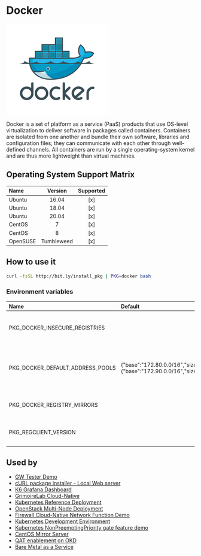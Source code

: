 # Docker

![Logo](../../docs/img/docker.png)

Docker is a set of platform as a service (PaaS) products that use
OS-level virtualization to deliver software in packages called
containers. Containers are isolated from one another and bundle their
own software, libraries and configuration files; they can communicate
with each other through well-defined channels. All containers are run
by a single operating-system kernel and are thus more lightweight than
virtual machines.

## Operating System Support Matrix

| Name       | Version    | Supported |
|:-----------|:----------:|:---------:|
| Ubuntu     | 16.04      | [x]       |
| Ubuntu     | 18.04      | [x]       |
| Ubuntu     | 20.04      | [x]       |
| CentOS     | 7          | [x]       |
| CentOS     | 8          | [x]       |
| OpenSUSE   | Tumbleweed | [x]       |

## How to use it

```bash
curl -fsSL http://bit.ly/install_pkg | PKG=docker bash
```
### Environment variables

| Name                             | Default                                                               | Description                                                                         |
|:---------------------------------|:----------------------------------------------------------------------|:------------------------------------------------------------------------------------|
| PKG_DOCKER_INSECURE_REGISTRIES   |                                                                       | Determines the insecure registries to configure                                     |
| PKG_DOCKER_DEFAULT_ADDRESS_POOLS | {"base":"172.80.0.0/16","size":24},{"base":"172.90.0.0/16","size":24} | Defines the subnet network that Docker will pick to local scope networks            |
| PKG_DOCKER_REGISTRY_MIRRORS      |                                                                       | Defines a list of Docker registries                                                 |
| PKG_REGCLIENT_VERSION            |                                                                       | Specificies the [regclient](https://github.com/regclient/regclient) version         |

## Used by

- [GW Tester Demo](https://github.com/electrocucaracha/gw-tester)
- [cURL package installer - Local Web server](https://github.com/electrocucaracha/pkg-mgr)
- [K6 Grafana Dashboard](https://github.com/electrocucaracha/k6board)
- [GrimoireLab Cloud-Native](https://github.com/electrocucaracha/grimoirelab)
- [Kubernetes Reference Deployment](https://github.com/electrocucaracha/krd)
- [OpenStack Multi-Node Deployment](https://github.com/electrocucaracha/openstack-multinode)
- [Firewall Cloud-Native Network Function Demo](https://github.com/electrocucaracha/cFW-demo)
- [Kubernetes Development Environment](https://github.com/electrocucaracha/kubernetes-dev)
- [Kubernetes NonPreemptingPriority gate feature demo](https://github.com/electrocucaracha/k8s-NonPreemptingPriority-demo)
- [CentOS Mirror Server](https://github.com/electrocucaracha/centos-mirror)
- [QAT enablement on OKD](https://github.com/electrocucaracha/okd)
- [Bare Metal as a Service](https://github.com/electrocucaracha/bmaas)
